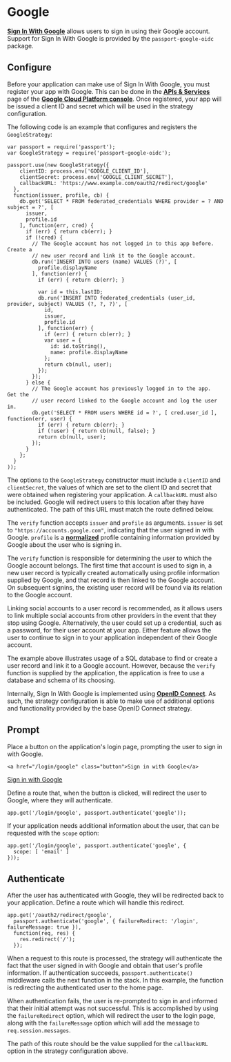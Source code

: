 # Google

[**Sign In With Google**](https://developers.google.com/identity) allows users to sign in using their Google account. 
Support for Sign In With Google is provided by the `passport-google-oidc` package.

## Configure

Before your application can make use of Sign In With Google, you must register your app 
with Google. This can be done in the [**APIs & Services**](https://console.cloud.google.com/apis) page of the [**Google Cloud Platform console**](https://console.cloud.google.com/). 
Once registered, your app will be issued a client ID and secret which will be used in the strategy 
configuration.

The following code is an example that configures and registers the `GoogleStrategy`:

```
var passport = require('passport');
var GoogleStrategy = require('passport-google-oidc');

passport.use(new GoogleStrategy({
    clientID: process.env['GOOGLE_CLIENT_ID'],
    clientSecret: process.env['GOOGLE_CLIENT_SECRET'],
    callbackURL: 'https://www.example.com/oauth2/redirect/google'
  },
  function(issuer, profile, cb) {
    db.get('SELECT * FROM federated_credentials WHERE provider = ? AND subject = ?', [
      issuer,
      profile.id
    ], function(err, cred) {
      if (err) { return cb(err); }
      if (!cred) {
        // The Google account has not logged in to this app before.  Create a
        // new user record and link it to the Google account.
        db.run('INSERT INTO users (name) VALUES (?)', [
          profile.displayName
        ], function(err) {
          if (err) { return cb(err); }

          var id = this.lastID;
          db.run('INSERT INTO federated_credentials (user_id, provider, subject) VALUES (?, ?, ?)', [
            id,
            issuer,
            profile.id
          ], function(err) {
            if (err) { return cb(err); }
            var user = {
              id: id.toString(),
              name: profile.displayName
            };
            return cb(null, user);
          });
        });
      } else {
        // The Google account has previously logged in to the app.  Get the
        // user record linked to the Google account and log the user in.
        db.get('SELECT * FROM users WHERE id = ?', [ cred.user_id ], function(err, user) {
          if (err) { return cb(err); }
          if (!user) { return cb(null, false); }
          return cb(null, user);
        });
      }
    };
  }
));
```

The options to the `GoogleStrategy` constructor must include a `clientID` and `clientSecret`, 
the values of which are set to the client ID and secret that were obtained when registering 
your application. A `callbackURL` must also be included. Google will redirect users to this 
location after they have authenticated. The path of this URL must match the route defined below.

The `verify` function accepts `issuer` and `profile` as arguments. `issuer` is set to 
`"https://accounts.google.com"`, indicating that the user signed in with Google. `profile` is 
a [**normalized**](https://www.passportjs.org/guide/profile/) profile containing information provided by Google about the user who is signing in.

The `verify` function is responsible for determining the user to which the Google account belongs. 
The first time that account is used to sign in, a new user record is typically created automatically 
using profile information supplied by Google, and that record is then linked to the Google account. 
On subsequent signins, the existing user record will be found via its relation to the Google account.

Linking social accounts to a user record is recommended, as it allows users to link multiple social 
accounts from other providers in the event that they stop using Google. Alternatively, the user could 
set up a credential, such as a password, for their user account at your app. Either feature allows 
the user to continue to sign in to your application independent of their Google account.

The example above illustrates usage of a SQL database to find or create a user record and link it 
to a Google account. However, because the `verify` function is supplied by the application, 
the application is free to use a database and schema of its choosing.

Internally, Sign In With Google is implemented using [**OpenID Connect**](https://developers.google.com/identity/protocols/oauth2/openid-connect). As such, the strategy 
configuration is able to make use of additional options and functionality provided by the base 
OpenID Connect strategy.


## Prompt

Place a button on the application's login page, prompting the user to sign in with Google.

```
<a href="/login/google" class="button">Sign in with Google</a>
```
<a href="/login/google" class="button">Sign in with Google</a>

Define a route that, when the button is clicked, will redirect the user to Google, where they will authenticate.

```
app.get('/login/google', passport.authenticate('google'));
```

If your application needs additional information about the user, that can be requested with the `scope` option:

```
app.get('/login/google', passport.authenticate('google', {
  scope: [ 'email' ]
}));
```

## Authenticate

After the user has authenticated with Google, they will be redirected back to your application. Define 
a route which will handle this redirect.

```
app.get('/oauth2/redirect/google',
  passport.authenticate('google', { failureRedirect: '/login', failureMessage: true }),
  function(req, res) {
    res.redirect('/');
  });
```

When a request to this route is processed, the strategy will authenticate the fact that the user signed in 
with Google and obtain that user's profile information. If authentication succeeds, `passport.authenticate()` 
middleware calls the next function in the stack. In this example, the function is redirecting 
the authenticated user to the home page.

When authentication fails, the user is re-prompted to sign in and informed that their initial attempt was 
not successful. This is accomplished by using the `failureRedirect` option, which will redirect the user 
to the login page, along with the `failureMessage` option which will add the message to `req.session.messages`.

The path of this route should be the value supplied for the `callbackURL` option in the strategy configuration 
above.


